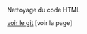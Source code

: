 Nettoyage du code HTML

 [voir le git](https://github.com/clementgutu/nettoyage.git)
 [voir la page]